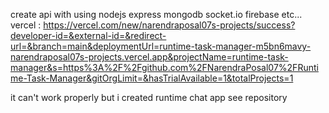 create api with using nodejs express mongodb socket.io firebase etc...
vercel : https://vercel.com/new/narendraposal07s-projects/success?developer-id=&external-id=&redirect-url=&branch=main&deploymentUrl=runtime-task-manager-m5bn6mavy-narendraposal07s-projects.vercel.app&projectName=runtime-task-manager&s=https%3A%2F%2Fgithub.com%2FNarendraPosal07%2FRuntime-Task-Manager&gitOrgLimit=&hasTrialAvailable=1&totalProjects=1

it can't work properly but i created runtime chat app 
see repository
